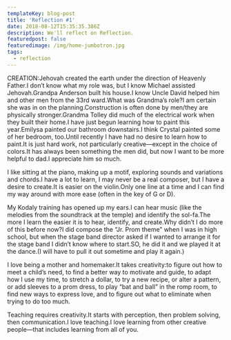 ```yaml
---
templateKey: blog-post
title: 'Reflection #1'
date: 2018-08-12T15:35:35.386Z
description: We'll reflect on Reflection.
featuredpost: false
featuredimage: /img/home-jumbotron.jpg
tags:
  - reflection
---
```

CREATION:Jehovah created the earth under the direction of Heavenly Father.I don’t know what my role was, but I know Michael assisted Jehovah.Grandpa Anderson built his house.I know Uncle David helped him and other men from the 33rd ward.What was Grandma’s role?I am certain she was in on the planning.Construction is often done by men/they are physically stronger.Grandma Tolley did much of the electrical work when they built their home.I have just begun learning how to paint this year.Emilysa painted our bathroom downstairs.I think Crystal painted some of her bedroom, too.Until recently I have had no desire to learn how to paint.It is just hard work, not particularly creative—except in the choice of colors.It has always been something the men did, but now I want to be more helpful to dad.I appreciate him so much.



I like sitting at the piano, making up a motif, exploring sounds and variations and chords.I have a lot to learn, I may never be a real composer, but I have a desire to create.It is easier on the violin.Only one line at a time and I can find my way around with more ease (often in the key of G or D).

My Kodaly training has opened up my ears.I can hear music (like the melodies from the soundtrack at the temple) and identify the sol-fa.The more I learn the easier it is to hear, identify, and create.Why didn’t I do more of this before now?I did compose the “Jr. Prom theme” when I was in high school, but when the stage band director asked if I wanted to arrange it for the stage band I didn’t know where to start.SO, he did it and we played it at the dance.(I will have to pull it out sometime and play it again.)



I love being a mother and homemaker.It takes creativity:to figure out how to meet a child’s need, to find a better way to motivate and guide, to adapt how I use my time, to stretch a dollar, to try a new recipe, or alter a pattern, or add sleeves to a prom dress, to play “bat and ball” in the romp room, to find new ways to express love, and to figure out what to eliminate when trying to do too much.



Teaching requires creativity.It starts with perception, then problem solving, then communication.I love teaching.I love learning from other creative people—that includes learning from all of you.
